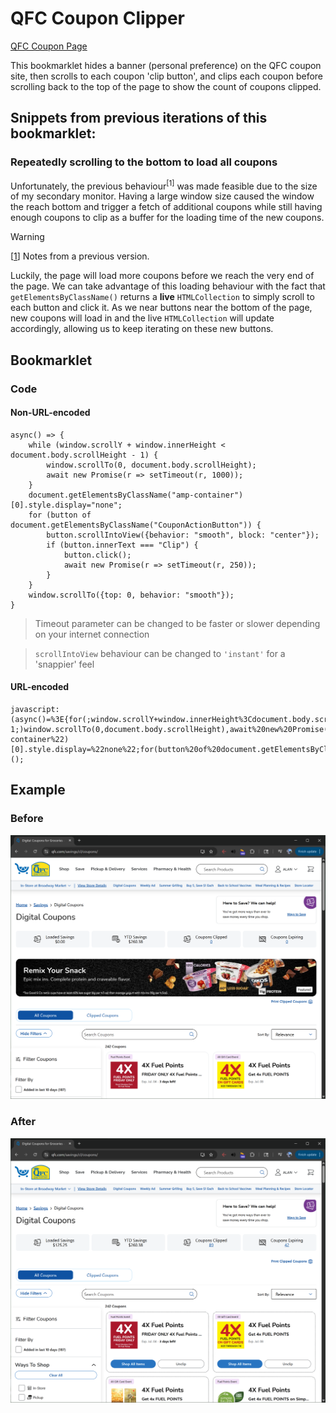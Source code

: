 # QFC Coupon Clipper

[QFC Coupon Page](https://www.qfc.com/savings/cl/coupons/)

This bookmarklet hides a banner (personal preference) on the QFC coupon site, then scrolls to each coupon 'clip button', and clips each coupon before scrolling back to the top of the page to show the count of coupons clipped.

## Snippets from previous iterations of this bookmarklet:
### Repeatedly scrolling to the bottom to load all coupons
Unfortunately, the previous behaviour<sup><a name="version-1">[1]</a></sup> was made feasible due to the size of my secondary monitor. Having a large window size caused the window the reach bottom and trigger a fetch of additional coupons while still having enough coupons to clip as a buffer for the loading time of the new coupons.


> [!WARNING]
> [[1](#version-1)] Notes from a previous version.
>
> Luckily, the page will load more coupons before we reach the very end of the page. We can take advantage of this loading behaviour with the fact that `getElementsByClassName()` returns a **live** `HTMLCollection` to simply scroll to each button and click it. As we near buttons near the bottom of the page, new coupons will load in and the live `HTMLCollection` will update accordingly, allowing us to keep iterating on these new buttons.

## Bookmarklet
### Code
#### Non-URL-encoded
```
async() => {
    while (window.scrollY + window.innerHeight < document.body.scrollHeight - 1) {
        window.scrollTo(0, document.body.scrollHeight);
        await new Promise(r => setTimeout(r, 1000));
    }
    document.getElementsByClassName("amp-container")[0].style.display="none";
    for (button of document.getElementsByClassName("CouponActionButton")) {
        button.scrollIntoView({behavior: "smooth", block: "center"});
        if (button.innerText === "Clip") {
            button.click();
            await new Promise(r => setTimeout(r, 250));
        }
    }
    window.scrollTo({top: 0, behavior: "smooth"});
}
```
> Timeout parameter can be changed to be faster or slower depending on your internet connection

> `scrollIntoView` behaviour can be changed to `'instant'` for a 'snappier' feel
#### URL-encoded
```
javascript:(async()=%3E{for(;window.scrollY+window.innerHeight%3Cdocument.body.scrollHeight-1;)window.scrollTo(0,document.body.scrollHeight),await%20new%20Promise(r=%3EsetTimeout(r,1000));document.getElementsByClassName(%22amp-container%22)[0].style.display=%22none%22;for(button%20of%20document.getElementsByClassName(%22CouponActionButton%22))button.scrollIntoView({behavior:%22smooth%22,block:%22center%22}),%22Clip%22===button.innerText%26%26(button.click(),await%20new%20Promise(r=%3EsetTimeout(r,250)));window.scrollTo({top:0,behavior:%22smooth%22})})();
```

## Example

### Before
![Safeway coupon page](./assets/qfc/qfc-before.png)

### After
![Safeway coupon page decluttered with coupons loaded](./assets/qfc/qfc-after.png)